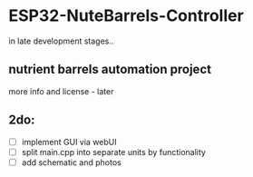 # ESP32-NuteBarrels-Controller
in late development stages..

## nutrient barrels automation project
more info and license - later

## 2do:
 - [ ] implement GUI via webUI
 - [ ] split main.cpp into separate units by functionality
 - [ ] add schematic and photos
